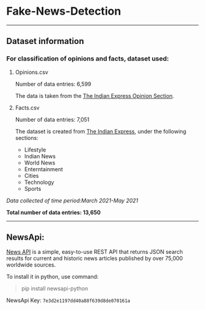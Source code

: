 # Fake-News-Detection

---
## Dataset information
### For classification of opinions and facts, dataset used:
1. Opinions.csv

   Number of data entries: 6,599
   
   The data is taken from the [The Indian Express Opinion Section](https://indianexpress.com/section/opinion/).
2. Facts.csv
  
   Number of data entries: 7,051
   
   The dataset is created from [The Indian Express](https://indianexpress.com), under the following sections:
   - Lifestyle
   - Indian News
   - World News
   - Enterntainment
   - Cities
   - Technology
   - Sports

*Data collected of time period:March 2021-May 2021*

**Total number of data entries: 13,650**

---
## NewsApi:
[News API](https://newsapi.org/) is a simple, easy-to-use REST API that returns JSON search results for current and historic news articles published by over 75,000 worldwide sources.

To install it in python, use command: 

> pip install newsapi-python

NewsApi Key: `7e3d2e1197dd40a88f639d8de070161a`

